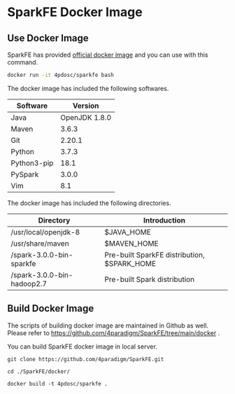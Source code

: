 # SparkFE Docker Image

## Use Docker Image

SparkFE has provided [official docker image](https://hub.docker.com/r/4pdosc/sparkfe) and you can use with this command.

```bash
docker run -it 4pdosc/sparkfe bash
```

The docker image has included the following softwares.

| Software | Version |
| -------- | ------- |
| Java | OpenJDK 1.8.0 |
| Maven | 3.6.3 |
| Git | 2.20.1 |
| Python | 3.7.3 |
| Python3-pip | 18.1 |
| PySpark | 3.0.0 |
| Vim | 8.1 |

The docker image has included the following directories.

| Directory | Introduction |
| --------- | ------------ |
| /usr/local/openjdk-8 | $JAVA_HOME |
| /usr/share/maven | $MAVEN_HOME |
| /spark-3.0.0-bin-sparkfe | Pre-built SparkFE distribution, $SPARK_HOME |
| /spark-3.0.0-bin-hadoop2.7 | Pre-built Spark distribution |

## Build Docker Image

The scripts of building docker image are maintained in Github as well. Please refer to https://github.com/4paradigm/SparkFE/tree/main/docker .

You can build SparkFE docker image in local server.

```
git clone https://github.com/4paradigm/SparkFE.git

cd ./SparkFE/docker/

docker build -t 4pdosc/sparkfe .
```
